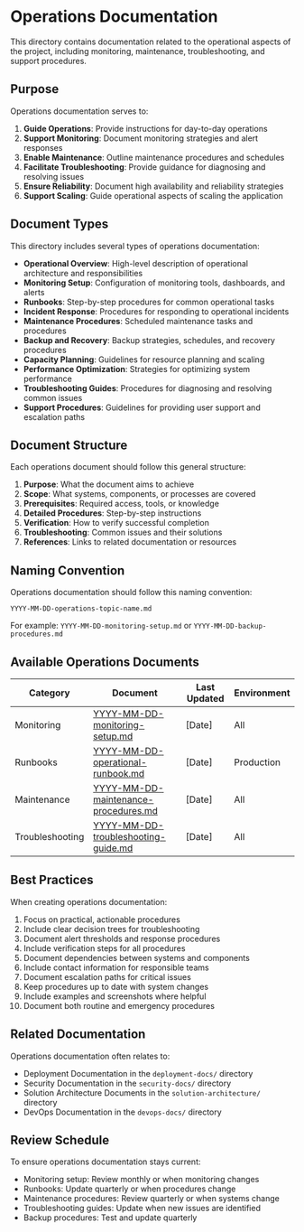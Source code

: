 # Operations Documentation

This directory contains documentation related to the operational aspects of the project, including monitoring, maintenance, troubleshooting, and support procedures.

## Purpose

Operations documentation serves to:

1. **Guide Operations**: Provide instructions for day-to-day operations
2. **Support Monitoring**: Document monitoring strategies and alert responses
3. **Enable Maintenance**: Outline maintenance procedures and schedules
4. **Facilitate Troubleshooting**: Provide guidance for diagnosing and resolving issues
5. **Ensure Reliability**: Document high availability and reliability strategies
6. **Support Scaling**: Guide operational aspects of scaling the application

## Document Types

This directory includes several types of operations documentation:

- **Operational Overview**: High-level description of operational architecture and responsibilities
- **Monitoring Setup**: Configuration of monitoring tools, dashboards, and alerts
- **Runbooks**: Step-by-step procedures for common operational tasks
- **Incident Response**: Procedures for responding to operational incidents
- **Maintenance Procedures**: Scheduled maintenance tasks and procedures
- **Backup and Recovery**: Backup strategies, schedules, and recovery procedures
- **Capacity Planning**: Guidelines for resource planning and scaling
- **Performance Optimization**: Strategies for optimizing system performance
- **Troubleshooting Guides**: Procedures for diagnosing and resolving common issues
- **Support Procedures**: Guidelines for providing user support and escalation paths

## Document Structure

Each operations document should follow this general structure:

1. **Purpose**: What the document aims to achieve
2. **Scope**: What systems, components, or processes are covered
3. **Prerequisites**: Required access, tools, or knowledge
4. **Detailed Procedures**: Step-by-step instructions
5. **Verification**: How to verify successful completion
6. **Troubleshooting**: Common issues and their solutions
7. **References**: Links to related documentation or resources

## Naming Convention

Operations documentation should follow this naming convention:

```
YYYY-MM-DD-operations-topic-name.md
```

For example: `YYYY-MM-DD-monitoring-setup.md` or `YYYY-MM-DD-backup-procedures.md`

## Available Operations Documents

| Category | Document | Last Updated | Environment |
|----------|----------|-------------|------------|
| Monitoring | [YYYY-MM-DD-monitoring-setup.md](./YYYY-MM-DD-monitoring-setup.md) | [Date] | All |
| Runbooks | [YYYY-MM-DD-operational-runbook.md](./YYYY-MM-DD-operational-runbook.md) | [Date] | Production |
| Maintenance | [YYYY-MM-DD-maintenance-procedures.md](./YYYY-MM-DD-maintenance-procedures.md) | [Date] | All |
| Troubleshooting | [YYYY-MM-DD-troubleshooting-guide.md](./YYYY-MM-DD-troubleshooting-guide.md) | [Date] | All |

## Best Practices

When creating operations documentation:

1. Focus on practical, actionable procedures
2. Include clear decision trees for troubleshooting
3. Document alert thresholds and response procedures
4. Include verification steps for all procedures
5. Document dependencies between systems and components
6. Include contact information for responsible teams
7. Document escalation paths for critical issues
8. Keep procedures up to date with system changes
9. Include examples and screenshots where helpful
10. Document both routine and emergency procedures

## Related Documentation

Operations documentation often relates to:
- Deployment Documentation in the `deployment-docs/` directory
- Security Documentation in the `security-docs/` directory
- Solution Architecture Documents in the `solution-architecture/` directory
- DevOps Documentation in the `devops-docs/` directory

## Review Schedule

To ensure operations documentation stays current:

- Monitoring setup: Review monthly or when monitoring changes
- Runbooks: Update quarterly or when procedures change
- Maintenance procedures: Review quarterly or when systems change
- Troubleshooting guides: Update when new issues are identified
- Backup procedures: Test and update quarterly 
